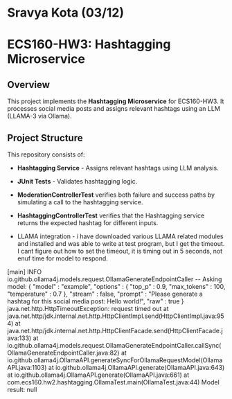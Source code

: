 # Sravya Kota (03/12)
# ECS160-HW3: Hashtagging Microservice

## Overview
This project implements the **Hashtagging Microservice** for ECS160-HW3. It processes social media posts and assigns relevant hashtags using an LLM (LLAMA-3 via Ollama).

## Project Structure
This repository consists of:
- **Hashtagging Service** - Assigns relevant hashtags using LLM analysis.
- **JUnit Tests** - Validates hashtagging logic.
- **ModerationControllerTest** verifies both failure and success paths by simulating a call to the hashtagging service.
- **HashtaggingControllerTest** verifies that the Hashtagging service returns the expected hashtag for different inputs.

- LLAMA integration - i have downloaded various LLAMA related modules and installed and was able to write at test program, but I get the timeout. I cant figure out how to set the timeout, it is timing out in 5 seconds, not enuf time for model to respond.

[main] INFO io.github.ollama4j.models.request.OllamaGenerateEndpointCaller -- Asking model: {
  "model" : "example",
  "options" : {
    "top_p" : 0.9,
    "max_tokens" : 100,
    "temperature" : 0.7
  },
  "stream" : false,
  "prompt" : "Please generate a hashtag for this social media post: Hello world!",
  "raw" : true
}
java.net.http.HttpTimeoutException: request timed out
	at java.net.http/jdk.internal.net.http.HttpClientImpl.send(HttpClientImpl.java:954)
	at java.net.http/jdk.internal.net.http.HttpClientFacade.send(HttpClientFacade.java:133)
	at io.github.ollama4j.models.request.OllamaGenerateEndpointCaller.callSync(OllamaGenerateEndpointCaller.java:82)
	at io.github.ollama4j.OllamaAPI.generateSyncForOllamaRequestModel(OllamaAPI.java:1103)
	at io.github.ollama4j.OllamaAPI.generate(OllamaAPI.java:643)
	at io.github.ollama4j.OllamaAPI.generate(OllamaAPI.java:661)
	at com.ecs160.hw2.hashtagging.OllamaTest.main(OllamaTest.java:44)
Model result: null
